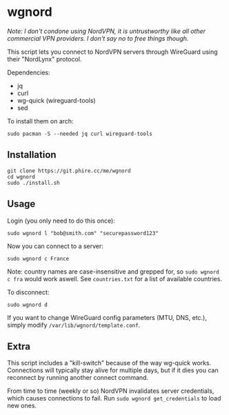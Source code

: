# wgnord
*Note: I don't condone using NordVPN, it is untrustworthy like all other commercial VPN providers. I don't say no to free things though.*

This script lets you connect to NordVPN servers through WireGuard using their "NordLynx" protocol.

Dependencies: 

- jq
- curl
- wg-quick (wireguard-tools)
- sed

To install them on arch:
```
sudo pacman -S --needed jq curl wireguard-tools
```

## Installation
```
git clone https://git.phire.cc/me/wgnord
cd wgnord
sudo ./install.sh
```

## Usage
Login (you only need to do this once):
```
sudo wgnord l "bob@smith.com" "securepassword123"
```

Now you can connect to a server:
```
sudo wgnord c France
```

Note: country names are case-insensitive and grepped for, so `sudo wgnord c fra` would work aswell. See `countries.txt` for a list of available countries.

To disconnect:
```
sudo wgnord d
```

If you want to change WireGuard config parameters (MTU, DNS, etc.), simply modify `/var/lib/wgnord/template.conf`.

## Extra
This script includes a "kill-switch" because of the way wg-quick works. Connections will typically stay alive for multiple days, but if it dies you can reconnect by running another connect command.

From time to time (weekly or so) NordVPN invalidates server credentials, which causes connections to fail. Run `sudo wgnord get_credentials` to load new ones.
